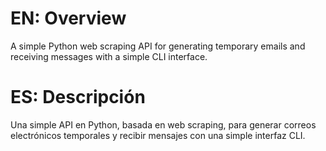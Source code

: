 # EN: Overview
A simple Python web scraping API for generating temporary emails and receiving messages with a simple CLI interface.

# ES: Descripción
Una simple API en Python, basada en web scraping, para generar correos electrónicos temporales y recibir mensajes con una simple interfaz CLI.

